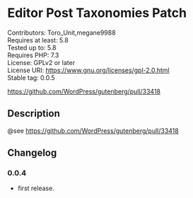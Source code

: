 # Editor Post Taxonomies Patch
Contributors:      Toro_Unit,megane9988  
Requires at least: 5.8  
Tested up to:      5.8  
Requires PHP:      7.3  
License:           GPLv2 or later  
License URI:       https://www.gnu.org/licenses/gpl-2.0.html  
Stable tag:        0.0.5

https://github.com/WordPress/gutenberg/pull/33418

## Description

@see https://github.com/WordPress/gutenberg/pull/33418

## Changelog

### 0.0.4
* first release.

